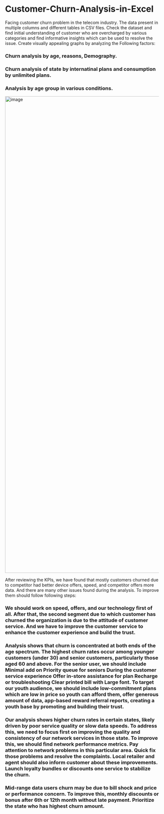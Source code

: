 # Customer-Churn-Analysis-in-Excel
Facing customer churn problem in the telecom industry. The data present in multiple columns and different tables in CSV files. Check the dataset and find initial understanding of customer who are overcharged by various categories and find informative insights which can be used to resolve the issue.
Create visually appealing graphs by analyzing the Following factors:
### Churn analysis by age, reasons, Demography.
### Churn analysis of state by internatinal plans and consumption by unlimited plans.
### Analysis by age group in various conditions.

<img width="1309" height="1562" alt="image" src="https://github.com/user-attachments/assets/f3175292-13d1-4b9e-a1f4-6ac208c84879" /> 

After reviewing the KPIs, we have found that mostly customers churned due to competitor had better device offers, speed, and competitor offers more data. And there are many other issues found during the analysis. To improve them should follow following steps:
### We should work on speed, offers, and our technology first of all. After that, the second segment due to which customer has churned the organization is due to the attitude of customer service. And we have to improve the customer service to enhance the customer experience and build the trust.
### Analysis shows that churn is concentrated at both ends of the age spectrum. The highest churn rates occur among younger customers (under 30) and senior customers, particularly those aged 60 and above. For the senior user, we should include Minimal add on Priority queue for seniors During the customer service experience Offer in-store assistance for plan Recharge or troubleshooting Clear printed bill with Large font. To target our youth audience, we should include low-commitment plans which are low in price so youth can afford them, offer generous amount of data, app-based reward referral reports, creating a youth base by promoting and building their trust.
### Our analysis shows higher churn rates in certain states, likely driven by poor service quality or slow data speeds. To address this, we need to focus first on improving the quality and consistency of our network services in those state. To improve this, we should find network performance metrics. Pay attention to network problems in this particular area. Quick fix those problems and resolve the complaints. Local retailer and agent should also inform customer about these improvements. Launch loyalty bundles or discounts one service to stabilize the churn.
### Mid-range data users churn may be due to bill shock and price or performance concern. To improve this, monthly discounts or bonus after 6th or 12th month without late payment. Prioritize the state who has highest churn amount.
